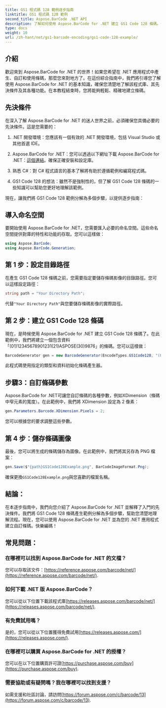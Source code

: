 ```yaml
---
title: GS1 程式碼 128 範例逐步指南
linktitle: GS1 程式碼 128 範例
second_title: Aspose.BarCode .NET API
description: 了解如何使用 Aspose.BarCode for .NET 建立 GS1 Code 128 條碼。使用 C# 產生條碼的逐步指南。現在就開始吧！
type: docs
weight: 10
url: /zh-hant/net/gs1-barcode-encoding/gs1-code-128-example/
---
```


## 介紹

歡迎來到 Aspose.BarCode for .NET 的世界！如果您希望在 .NET 應用程式中產生、自訂和使用條碼，那麼您來對地方了。在這份綜合指南中，我們將引導您了解使用 Aspose.BarCode for .NET 的基本知識，確保您清楚地了解該程式庫、其先決條件及其各種功能。在本教程結束時，您將能夠輕鬆、精確地建立條碼。

## 先決條件
在深入了解 Aspose.BarCode for .NET 的迷人世界之前，必須確保您具備必要的先決條件。這是您需要的：

1. .NET 開發環境：您應該有一個有效的 .NET 開發環境，包括 Visual Studio 或其他首選 IDE。

2.  Aspose.BarCode for .NET：您可以透過以下網址下載 Aspose.BarCode for .NET：[這個連結](https://releases.aspose.com/barcode/net/)。確保正確安裝和設定庫。

3. 熟悉 C#：對 C# 程式語言的基本了解將有助於遵循範例和編寫程式碼。

4. GS1 Code 128 的想法：雖然不是強制性的，但了解 GS1 Code 128 條碼的一些知識可以幫助您更好地理解該範例。

現在，讓我們將 GS1 Code 128 範例分解為多個步驟，以提供逐步指南：

## 導入命名空間
要開始使用 Aspose.BarCode for .NET，您需要匯入必要的命名空間。這些命名空間提供對庫的特性和功能的存取。您可以這樣做：

```csharp
using Aspose.BarCode;
using Aspose.BarCode.Generation;
```

## 第 1 步：設定目錄路徑
在產生 GS1 Code 128 條碼之前，您需要指定要儲存條碼影像的目錄路徑。您可以這樣設定路徑：

```csharp
string path = "Your Directory Path";
```

代替`"Your Directory Path"`與您要儲存條碼影像的實際路徑。

## 第 2 步：建立 GS1 Code 128 條碼
現在，是時候使用 Aspose.BarCode for .NET 建立 GS1 Code 128 條碼了。在此範例中，我們將建立一個包含資料「(01)12345678901231(21)ASPOSE(30)9876」的條碼。您可以這樣做：

```csharp
BarcodeGenerator gen = new BarcodeGenerator(EncodeTypes.GS1Code128, "(01)12345678901231(21)ASPOSE(30)9876");
```

此程式碼使用指定的類型和資料初始化條碼產生器。

## 步驟3：自訂條碼參數
Aspose.BarCode for .NET可讓您自訂條碼的各種參數，例如XDimension（條碼中窄元素的寬度）。在此範例中，我們將 XDimension 設定為 2 像素：

```csharp
gen.Parameters.Barcode.XDimension.Pixels = 2;
```

您可以根據您的要求調整這些參數。

## 第 4 步：儲存條碼圖像
最後，您可以將生成的條碼儲存為圖像。在此範例中，我們將其另存為 PNG 檔案：

```csharp
gen.Save($"{path}GS1Code128Example.png", BarCodeImageFormat.Png);
```

確保更換`GS1Code128Example.png`與您喜歡的檔案名稱。

## 結論：
在本逐步指南中，我們向您介紹了 Aspose.BarCode for .NET 並解釋了入門的先決條件。我們將 GS1 Code 128 條碼產生範例分解為多個步驟，幫助您清楚地理解流程。現在，您可以使用 Aspose.BarCode for .NET 並為您的 .NET 應用程式建立自訂條碼。快樂編碼！


## 常見問題：

### 在哪裡可以找到 Aspose.BarCode for .NET 的文檔？
您可以存取該文件：[https://reference.aspose.com/barcode/net/](https://reference.aspose.com/barcode/net/).

### 如何下載 .NET 版 Aspose.BarCode？
您可以從以下位置下載該程式庫[https://releases.aspose.com/barcode/net/](https://releases.aspose.com/barcode/net/).

### 有免費試用嗎？
是的，您可以從以下位置獲得免費試用[https://releases.aspose.com/](https://releases.aspose.com/).

### 在哪裡可以購買 Aspose.BarCode for .NET 的授權？
您可以在以下位置購買許可證[https://purchase.aspose.com/buy](https://purchase.aspose.com/buy).

### 需要協助或有疑問嗎？我在哪裡可以找到支援？
如需支援和社區討論，請訪問[https://forum.aspose.com/c/barcode/13](https://forum.aspose.com/c/barcode/13).
